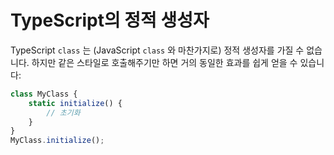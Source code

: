 # TypeScript의 정적 생성자

TypeScript `class` 는 (JavaScript `class` 와 마찬가지로) 정적 생성자를 가질 수 없습니다. 하지만 같은 스타일로 호출해주기만 하면 거의 동일한 효과를 쉽게 얻을 수 있습니다: 

```ts
class MyClass {
    static initialize() {
        // 초기화
    }
}
MyClass.initialize();
```

